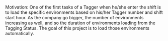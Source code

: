 Motivation:
One of the first tasks of a Tagger when he/she enter the shift is to load the specific environments based on his/her Tagger number and shift start hour.
As the company go bigger, the number of environments increasing as well, and so the duration of environments loading from the Tagging Status.
The goal of this project is to load those environments automatically.

